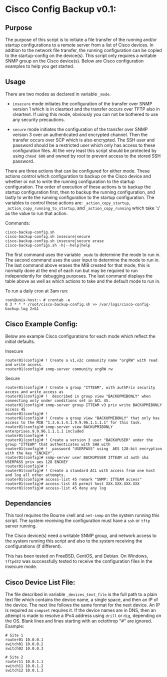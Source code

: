 # Cisco Config Backup v0.1:


## Purpose
The purpose of this script is to initiate a file transfer of the running and/or startup configurations to a remote server from a list of Cisco devices. In addtion to the network file transfer, the running configuration can be copied to the startup-config on the device(s). This script only requires a writable SNMP group on the Cisco device(s). Below are Cisco configuration examples to help you get started.

## Usage
There are two modes as declared in variable `_mode`.

* `insecure` mode initiates the configuration of the transfer over SNMP version 1 which is in cleartext and the transfer occurs over TFTP also in cleartext. If using this mode, obviously you can not be bothered to use any security precautions.

* `secure` mode initiates the configuration of the transfer over SNMP version 3 over an authenticated and encrypted channel. Then the transfer occurs over SCP which is also encrypted. The SSH user and password should be a restricted user which only has access to these configuration files. At the very least this script should be protected by using `chmod 600` and owned by root to prevent access to the stored SSH password.

There are three actions that can be configured for either mode. These actions control which configuration to backup on the Cisco device and whether or not to write the running configuration to the startup configuration. The order of execution of these actions is to backup the startup configuration first, then to backup the running configuration, and lastly to write the running configuration to the startup configuration. The variables to control these actions are: `_action_copy_startup`, `_action_copy_running_to_startup`, and `_action_copy_running` which take '`1`' as the value to run that action.

Commands:
```
cisco-backup-config.sh
cisco-backup-config.sh insecure|secure
cisco-backup-config.sh insecure|secure erase
cisco-backup-configs.sh -h|--help|help
```

The first command uses the variable `_mode` to determine the mode to run in. The second command uses the user input to determine the mode to run in. The last command above erases the MIB created for that mode, this is normally done at the end of each run but may be required to run independently for debugging purposes. The last command displays the table above as well as which actions to take and the default mode to run in.

To run a daily cron at 3am run:

```
root@unix-host:~ # crontab -e
0 3 * * * /root/cisco-backup-config.sh >> /var/logs/cisco-config-backup.log 2>&1
```

## Cisco Example Config:
Below are example Cisco configurations for each mode which reflect the initial defaults.

Insecure
```
router01(config)# ! Create a v1,v2c community name "orgRW" with read and write access.
router01(config)# snmp-server community orgRW rw
```

Secure
```
router01(config)# ! Create a group "ITTEAM", with authPriv security access and write access as
router01(config)# !  described in group view "BACKUPMIBONLY" when connecting only under conditions set in ACL 45.
router01(config)# snmp-server group ITTEAM v3 priv write BACKUPMIBONLY access 45
router01(config)# !
router01(config)# ! Create a group view "BACKUPMIBONLY" that only has access to the MIB "1.3.6.1.4.1.9.9.96.1.1.1.1" for this task.
router01(config)# snmp-server view BACKUPMIBONLY enterprises.9.9.96.1.1.1.1 included
router01(config)# !
router01(config)# ! Create a version 3 user "BACKUPUSER" under the group "ITTEAM" that authenticates with SHA with
router01(config)# !  password "USERPASS" using  AES 128-bit encryption with the key "ENCKEY".
router01(config)# snmp-server user BACKUPUSER ITTEAM v3 auth sha USERPASS priv aes 128 ENCKEY
router01(config)# !
router01(config)# ! Create a standard ACL with access from one host and log all other attempts.
router01(config)# access-list 45 remark "SNMP: ITTEAM access"
router01(config)# access-list 45 permit host XXX.XXX.XXX.XXX
router01(config)# access-list 45 deny any log
```

## Dependancies
This tool requires the Bourne `sh`ell and `net-snmp` on the system running this script. The system receiving the configuration must have a `ssh` or `tftp` server running.

The Cisco device(s) need a writable SNMP group, and network access to the system running this script and also to the system receiving the configurations (if different).

This has been tested on FreeBSD, CentOS, and Debian. On Windows, `tftpd32` was successfully tested to receive the configuration files in the insecure mode.


## Cisco Device List File:
The file described in variable `_devices_text_file` is the full path to a plain text file which contains the device name, a single space, and then an IP of the device. The next line follows the same format for the next device. An IP is required as `snmpset` requires it. If the device names are in DNS, then an attempt is made to resolve a IPv4 address using `drill` or `dig`, depending on the OS. Blank lines and lines starting with an octothrop "#" are ignored. Example:

```
# Site 1
router01 10.0.0.1
switch01 10.0.0.2
switch02 10.0.0.3

# Site 2
router11 10.0.1.1
switch11 10.0.1.2
switch12 10.0.1.3
```
